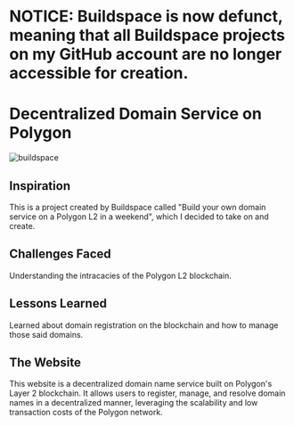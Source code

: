 # NOTICE: Buildspace is now defunct, meaning that all Buildspace projects on my GitHub account are no longer accessible for creation.

# Decentralized Domain Service on Polygon

![buildspace](https://github.com/user-attachments/assets/5732eb1c-35b9-4a2d-af0f-33965fc0ff2d)

## Inspiration

This is a project created by Buildspace called "Build your own domain service on a Polygon L2 in a weekend", which I decided to take on and create.

## Challenges Faced

Understanding the intracacies of the Polygon L2 blockchain.

## Lessons Learned

Learned about domain registration on the blockchain and how to manage those said domains.

## The Website

This website is a decentralized domain name service built on Polygon's Layer 2 blockchain. It allows users to register, manage, and resolve domain names in a decentralized manner, leveraging the scalability and low transaction costs of the Polygon network.
